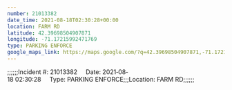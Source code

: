 ```yaml
---
number: 21013382
date_time: 2021-08-18T02:30:28+00:00
location: FARM RD
latitude: 42.39698504907871
longitude: -71.17215992471769
type: PARKING ENFORCE
google_maps_link: https://maps.google.com/?q=42.39698504907871,-71.17215992471769
---
```


;;;;;;Incident #: 21013382     Date: 2021‐08‐18 02:30:28     Type: PARKING ENFORCE;;;Location: FARM RD;;;;;;
